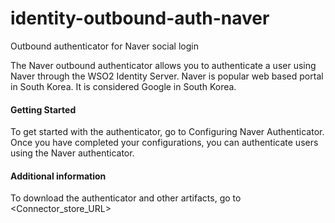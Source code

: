 # identity-outbound-auth-naver
Outbound authenticator for Naver social login

The Naver outbound authenticator allows you to authenticate a user using Naver through the WSO2 Identity Server. 
Naver is popular web based portal in South Korea. It is considered Google in South Korea. 

#### Getting Started
To get started with the authenticator, go to Configuring Naver Authenticator.
Once you have completed your configurations, you can authenticate users using the Naver authenticator.

#### Additional information
To download the authenticator and other artifacts, go to <Connector_store_URL>
